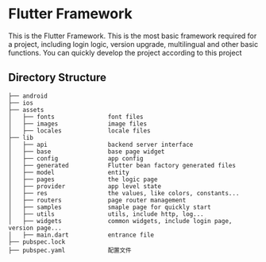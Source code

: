 # Flutter Framework

This is the Flutter Framework. This is the most basic framework required for a project, 
including login logic, version upgrade, multilingual and other basic functions. 
You can quickly develop the project according to this project  

## Directory Structure

```
├── android
├── ios
├── assets                  
│   ├── fonts               font files
│   ├── images              image files
│   ├── locales             locale files 
├── lib
│   ├── api                 backend server interface
│   ├── base                base page widget
│   ├── config              app config
│   ├── generated           Flutter bean factory generated files
│   ├── model               entity
│   ├── pages               the logic page
│   ├── provider            app level state
│   ├── res                 the values, like colors, constants...
│   ├── routers             page router management
│   ├── samples             smaple page for quickly start
│   ├── utils               utils, include http, log...
│   ├── widgets             common widgets, include login page, version page...
│   ├── main.dart           entrance file
├── pubspec.lock
├── pubspec.yaml            配置文件

```
